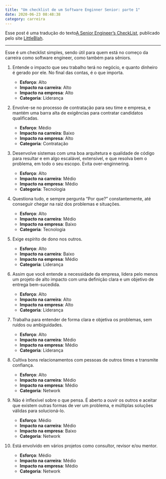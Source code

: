 ```yaml
---
title: "Um checklist de um Software Enginner Senior: parte 1"
date: 2020-06-23 08:48:38
category: carreira
---
```

Esse post é uma tradução do texto[A Senior Engineer’s CheckList](https://littleblah.com/post/2019-09-01-senior-engineer-checklist/), publicado pelo site [LittleBlah](https://littleblah.com/).

- - -

Esse é um checklist simples, sendo útil para quem está no começo da carreira como software engineer, como também para sêniors.

1. Entende o impacto que seu trabalho terá no negócio, e quanto dinheiro é gerado por ele. No final das contas, é o que importa.
    - **Esforço**: Alto
    - **Impacto na carreira**: Alto
    - **Impacto na empresa**: Alto
    - **Categoria**: Liderança

2. Envolve-se no processo de contratação para seu time e empresa, e mantém uma barra alta de exigências para contratar candidatos qualificadas.

    - **Esforço**: Médio
    - **Impacto na carreira**: Baixo
    - **Impacto na empresa**: Alto
    - **Categoria**: Contratação


3. Desenvolve sistemas com uma boa arquitetura e qualidade de código para resultar e em algo escalável, extensível, e que resolva bem o problema, em todo o seu escopo. Evita over-enginnering.

    - **Esforço**: Alto
    - **Impacto na carreira**: Médio
    - **Impacto na empresa**: Médio
    - **Categoria**: Tecnologia


4. Questiona tudo, e sempre pergunta “Por que?” constantemente, até conseguir chegar na raiz dos problemas e situações.

    - **Esforço**: Alto
    - **Impacto na carreira**: Médio
    - **Impacto na empresa**: Baixo
    - **Categoria**: Tecnologia


5. Exige espírito de dono nos outros.

    - **Esforço**: Alto
    - **Impacto na carreira**: Baixo
    - **Impacto na empresa**: Médio
    - **Categoria**: Liderança


6. Assim que você entende a necessidade da empresa, lidera pelo menos um projeto de alto impacto com uma definição clara e um objetivo de entrega bem-sucedida.

    - **Esforço**: Alto
    - **Impacto na carreira**: Alto
    - **Impacto na empresa**: Alto
    - **Categoria**: Liderança


7. Trabalha para entender de forma clara e objetiva os problemas, sem ruídos ou ambiguidades.

    - **Esforço**: Alto
    - **Impacto na carreira**: Médio
    - **Impacto na empresa**: Médio
    - **Categoria**: Liderança


8. Cultiva bons relacionamentos com pessoas de outros times e transmite confiança.

    - **Esforço**: Alto
    - **Impacto na carreira**: Médio
    - **Impacto na empresa**: Médio
    - **Categoria**: Network


9. Não é inflexível sobre o que pensa. É aberto a ouvir os outros e aceitar que existem outras formas de ver um problema, e múltiplas soluções válidas para solucioná-lo.

    - **Esforço**: Médio
    - **Impacto na carreira**: Médio
    - **Impacto na empresa**: Baixo
    - **Categoria**: Network


10. Está envolvido em vários projetos como consultor, revisor e/ou mentor.

    - **Esforço**: Médio
    - **Impacto na carreira**: Médio
    - **Impacto na empresa**: Médio
    - **Categoria**: Network

